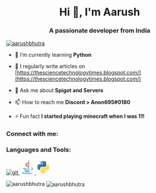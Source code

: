 <h1 align="center">Hi 👋, I'm Aarush</h1>
<h3 align="center">A passionate developer from India</h3>

<p align="left"> <a href="https://github.com/ryo-ma/github-profile-trophy"><img src="https://github-profile-trophy.vercel.app/?username=aarushbhutra" alt="aarushbhutra" /></a> </p>

- 🌱 I’m currently learning **Python**

- 📝 I regularly write articles on [https://thesciencetechnologytimes.blogspot.com/](https://thesciencetechnologytimes.blogspot.com/)

- 💬 Ask me about **Spigot and Servers**

- 📫 How to reach me **Discord > Anon695#0180**

- ⚡ Fun fact **I started playing minecraft when I was 11!**

<h3 align="left">Connect with me:</h3>
<p align="left">
</p>

<h3 align="left">Languages and Tools:</h3>
<p align="left"> <a href="https://git-scm.com/" target="_blank" rel="noreferrer"> <img src="https://www.vectorlogo.zone/logos/git-scm/git-scm-icon.svg" alt="git" width="40" height="40"/> </a> <a href="https://www.java.com" target="_blank" rel="noreferrer"> <img src="https://raw.githubusercontent.com/devicons/devicon/master/icons/java/java-original.svg" alt="java" width="40" height="40"/> </a> <a href="https://www.python.org" target="_blank" rel="noreferrer"> <img src="https://raw.githubusercontent.com/devicons/devicon/master/icons/python/python-original.svg" alt="python" width="40" height="40"/> </a> </p>

<p><img align="left" src="https://github-readme-stats.vercel.app/api/top-langs?username=aarushbhutra&&hide=css&show_icons=true&theme=tokyonight&locale=en&layout=compact" alt="aarushbhutra" /></p>

<p>&nbsp;<img align="center" src="https://github-readme-stats.vercel.app/api?username=aarushbhutra&show_icons=true&theme=tokyonight&locale=en" alt="aarushbhutra" /></p>
